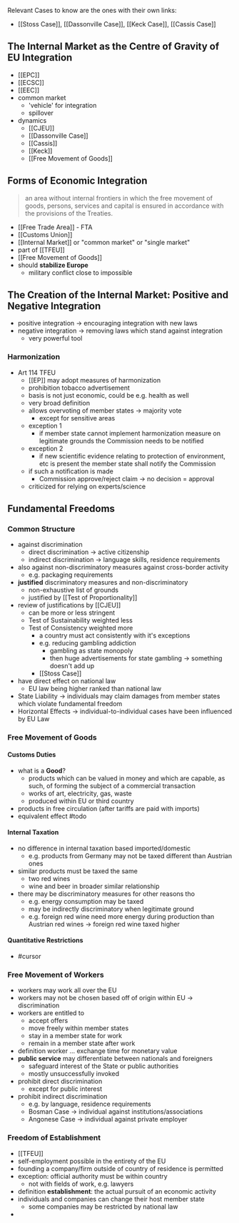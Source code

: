 Relevant Cases to know are the ones with their own links:
- [[Stoss Case]], [[Dassonville Case]], [[Keck Case]], [[Cassis Case]]

## The Internal Market as the Centre of Gravity of EU Integration
- [[EPC]]
- [[ECSC]]
- [[EEC]]
- common market
	- 'vehicle' for integration
	- spillover
- dynamics
	- [[CJEU]]
	- [[Dassonville Case]]
	- [[Cassis]]
	- [[Keck]]
	- [[Free Movement of Goods]]
## Forms of Economic Integration
>an area without internal frontiers in which the free movement of goods, persons, services and capital is ensured in accordance with the provisions of the Treaties.
- [[Free Trade Area]] - FTA
- [[Customs Union]]
- [[Internal Market]] or "common market" or "single market"
- part of [[TFEU]]
- [[Free Movement of Goods]]
- should **stabilize Europe**
	- military conflict close to impossible
## The Creation of the Internal Market: Positive and Negative Integration 
- positive integration -> encouraging integration with new laws
- negative integration -> removing laws which stand against integration
	- very powerful tool
### Harmonization
- Art 114 TFEU
	- [[EP]] may adopt measures of harmonization
	- prohibition tobacco advertisement
	- basis is not just economic, could be e.g. health as well
	- very broad definition
	- allows overvoting of member states -> majority vote
		- except for sensitive areas
	- exception 1
		- if member state cannot implement harmonization measure on legitimate grounds the Commission needs to be notified
	- exception 2
		- if new scientific evidence relating to protection of environment, etc is present the member state shall notify the Commission
	- if such a notification is made
		- Commission approve/reject claim -> no decision = approval
	- criticized for relying on experts/science 
## Fundamental Freedoms
### Common Structure
- against discrimination
	- direct discrimination -> active citizenship
	- indirect discrimination -> language skills, residence requirements
- also against non-discriminatory measures against cross-border activity
	- e.g. packaging requirements
- **justified** discriminatory measures and non-discriminatory
	- non-exhaustive list of grounds
	- justified by [[Test of Proportionality]]
- review of justifications by [[CJEU]]
	- can be more or less stringent
	- Test of Sustainability weighted less
	- Test of Consistency weighted more
		- a country must act consistently with it's exceptions
		- e.g. reducing gambling addiction
			- gambling as state monopoly
			- then huge advertisements for state gambling
				-> something doesn't add up
		- [[Stoss Case]]
- have direct effect on national law
	- EU law being higher ranked than national law
- State Liability -> individuals may claim damages from member states which violate fundamental freedom
- Horizontal Effects -> individual-to-individual cases have been influenced by EU Law

### Free Movement of Goods
#### Customs Duties
- what is a **Good**?
	- products which can be valued in money and which are capable, as such, of forming the subject of a commercial transaction
	- works of art, electricity, gas, waste
	- produced within EU or third country
- products in free circulation (after tariffs are paid with imports)
- equivalent effect #todo
#### Internal Taxation
- no difference in internal taxation based imported/domestic
	- e.g. products from Germany may not be taxed different than Austrian ones
- similar products must be taxed the same
	- two red wines 
	- wine and beer in broader similar relationship
- there may be discriminatory measures for other reasons tho
	- e.g. energy consumption may be taxed
	- may be indirectly discriminatory when legitimate ground
	- e.g. foreign red wine need more energy during production than Austrian red wines -> foreign red wine taxed higher
#### Quantitative Restrictions
- #cursor


### Free Movement of Workers
- workers may work all over the EU
- workers may not be chosen based off of origin within EU -> discrimination
- workers are entitled to
	- accept offers
	- move freely within member states
	- stay in a member state for work
	- remain in a member state after work
- definition worker ... exchange time for monetary value
- **public service** may differentiate between nationals and foreigners
	- safeguard interest of the State or public authorities
	- mostly unsuccessfully invoked
- prohibit direct discrimination
	- except for public interest
- prohibit indirect discrimination
	- e.g. by language, residence requirements
	- Bosman Case -> individual against institutions/associations
	- Angonese Case -> individual against private employer

### Freedom of Establishment
- [[TFEU]]
- self-employment possible in the entirety of the EU
- founding a company/firm outside of country of residence is permitted
- exception: official authority must be within country
	- not with fields of work, e.g. lawyers
- definition **establishment**: the actual pursuit of an economic activity
- individuals and companies can change their host member state
	- some companies may be restricted by national law 
- 